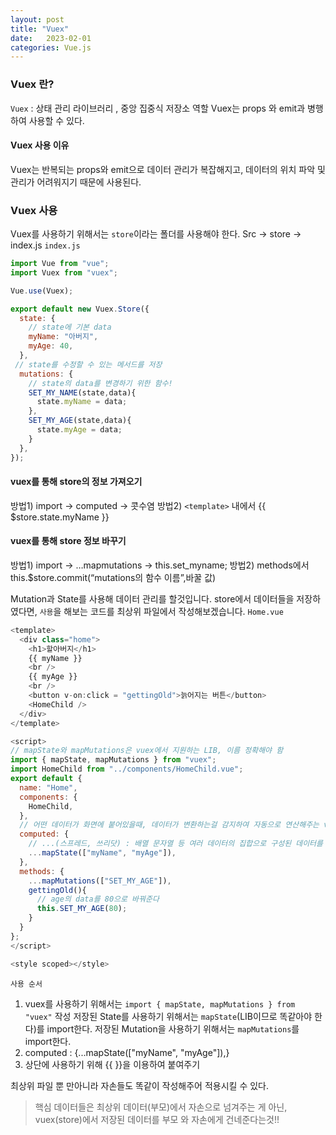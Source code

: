 ```yaml
---
layout: post
title: "Vuex"
date:   2023-02-01
categories: Vue.js
---
```


### Vuex 란?
`Vuex` : 상태 관리 라이브러리 , 중앙 집중식 저장소 역할
Vuex는 props 와 emit과 병행하여 사용할 수 있다.

#### Vuex 사용 이유
Vuex는 반복되는 props와 emit으로 데이터 관리가 복잡해지고, 데이터의 위치 파악 및 관리가 어려워지기 때문에 사용된다.

### Vuex 사용
Vuex를 사용하기 위해서는 `store`이라는 폴더를 사용해야 한다.
Src -> store -> index.js
`index.js`
```js
import Vue from "vue";
import Vuex from "vuex";

Vue.use(Vuex);

export default new Vuex.Store({
  state: {
    // state에 기본 data
    myName: "아버지",
    myAge: 40,
  },
 // state를 수정할 수 있는 메서드를 저장
  mutations: {
    // state의 data를 변경하기 위한 함수!
    SET_MY_NAME(state,data){
      state.myName = data;
    },
    SET_MY_AGE(state,data){
      state.myAge = data;
    }
  },
});
```
#### vuex를 통해 store의 정보 가져오기
방법1) import -> computed -> 콧수염
방법2) `<template>` 내에서 {{ $store.state.myName }}

#### vuex를 통해 store 정보 바꾸기
방법1)  import -> …mapmutations -> this.set_myname;
방법2) methods에서 this.$store.commit(“mutations의 함수 이름”,바꿀 값)

Mutation과 State를 사용해 데이터 관리를 할것입니다.
store에서 데이터들을 저장하였다면, `사용`을 해보는 코드를 최상위 파일에서 작성해보겠습니다.
`Home.vue`
```js
<template>
  <div class="home">
    <h1>할아버지</h1>
    {{ myName }}
    <br />
    {{ myAge }}
    <br />
    <button v-on:click = "gettingOld">늙어지는 버튼</button>
    <HomeChild />
  </div>
</template>

<script>
// mapState와 mapMutations은 vuex에서 지원하는 LIB, 이름 정확해야 함
import { mapState, mapMutations } from "vuex";
import HomeChild from "../components/HomeChild.vue";
export default {
  name: "Home",
  components: {
    HomeChild,
  },
  // 어떤 데이터가 화면에 붙어있을때, 데이터가 변환하는걸 감지하여 자동으로 연산해주는 vuex 기능
  computed: {
    // ...(스프레드, 쓰리닷) : 배열 문자열 등 여러 데이터의 집합으로 구성된 데이터를 풀어버리는 역할
    ...mapState(["myName", "myAge"]),
  },
  methods: {
    ...mapMutations(["SET_MY_AGE"]),
    gettingOld(){
      // age의 data를 80으로 바꿔준다
      this.SET_MY_AGE(80);
    }
  }
};
</script>

<style scoped></style>
```
`사용 순서`
1. vuex를 사용하기 위해서는 `import { mapState, mapMutations } from "vuex"` 작성
저장된 State를 사용하기 위해서는 `mapState`(LIB이므로 똑같아야 한다)를 import한다. 
저장된 Mutation을 사용하기 위해서는 `mapMutations`를 import한다.
2. computed : {...mapState(["myName", "myAge"]),}
3. 상단에 사용하기 위해 {{ }}을 이용하여 붙여주기

최상위 파일 뿐 만아니라 자손들도 똑같이 작성해주어 적용시킬 수 있다.
>핵심
데이터들은 최상위 데이터(부모)에서 자손으로 넘겨주는 게 아닌, vuex(store)에서 저장된 데이터를 부모 와 자손에게 건네준다는것!!
